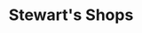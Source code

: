 ---
title: "Stewart's Shops"
url: /rensselaer/stewarts-shops-north-greenbush-road/
shop: convenience
---